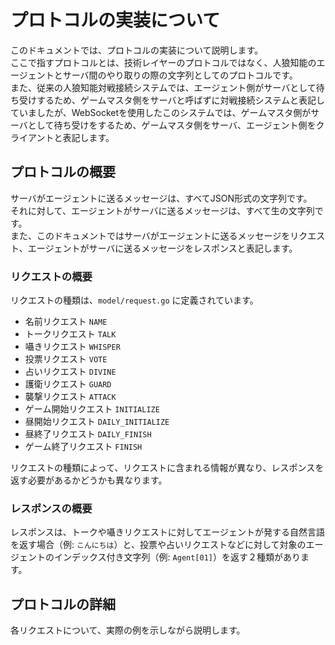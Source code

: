 # プロトコルの実装について

このドキュメントでは、プロトコルの実装について説明します。  
ここで指すプロトコルとは、技術レイヤーのプロトコルではなく、人狼知能のエージェントとサーバ間のやり取りの際の文字列としてのプロトコルです。  
また、従来の人狼知能対戦接続システムでは、エージェント側がサーバとして待ち受けするため、ゲームマスタ側をサーバと呼ばずに対戦接続システムと表記していましたが、WebSocketを使用したこのシステムでは、ゲームマスタ側がサーバとして待ち受けをするため、ゲームマスタ側をサーバ、エージェント側をクライアントと表記します。

## プロトコルの概要

サーバがエージェントに送るメッセージは、すべてJSON形式の文字列です。  
それに対して、エージェントがサーバに送るメッセージは、すべて生の文字列です。  
また、このドキュメントではサーバがエージェントに送るメッセージをリクエスト、エージェントがサーバに送るメッセージをレスポンスと表記します。

### リクエストの概要

リクエストの種類は、`model/request.go` に定義されています。  
- 名前リクエスト `NAME`
- トークリクエスト `TALK`
- 囁きリクエスト `WHISPER`
- 投票リクエスト `VOTE`
- 占いリクエスト `DIVINE`
- 護衛リクエスト `GUARD`
- 襲撃リクエスト `ATTACK`
- ゲーム開始リクエスト `INITIALIZE`
- 昼開始リクエスト `DAILY_INITIALIZE`
- 昼終了リクエスト `DAILY_FINISH`
- ゲーム終了リクエスト `FINISH`

リクエストの種類によって、リクエストに含まれる情報が異なり、レスポンスを返す必要があるかどうかも異なります。

### レスポンスの概要

レスポンスは、トークや囁きリクエストに対してエージェントが発する自然言語を返す場合（例: `こんにちは`）と、投票や占いリクエストなどに対して対象のエージェントのインデックス付き文字列（例: `Agent[01]`）を返す２種類があります。

## プロトコルの詳細

各リクエストについて、実際の例を示しながら説明します。

